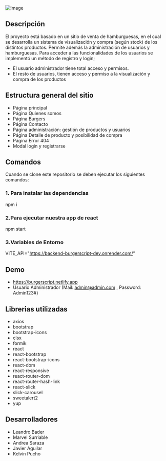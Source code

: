 ![image](https://github.com/grupo3rolling/FrontEnd-BurgerScript/assets/148919690/acc4392c-2e7b-4eec-9930-88c2497660f7)

## Descripción
El proyecto está basado en un sitio de venta de hamburguesas, en el cual se desarrolla un sistema de visualización y compra (según stock) de los distintos productos. Permite además la administración de usuarios y hamburguesas. 
Para acceder a las funcionalidades de los usuarios se implementó un método de registro y login; 
-	El usuario administrador tiene total acceso y permisos. 
-	El resto de usuarios, tienen acceso y permiso a la visualización y compra de los productos

## Estructura general del sitio
-	Página principal
-	Página Quienes somos
-	Página Burgers
-	Página Contacto
-	Página administración: gestión de productos y usuarios
-	Página Detalle de producto y posibilidad de compra
-	Página Error 404
-	Modal login y registrarse

## Comandos
Cuando se clone este repositorio se deben ejecutar los siguientes comandos:

### 1. Para instalar las dependencias
npm i

### 2.Para ejecutar nuestra app de react
npm start

### 3.Variables de Entorno
VITE_API="https://backend-burgerscript-dev.onrender.com/"

## Demo
- https://burgerscript.netlify.app
- Usuario Administrador (Mail: admin@admin.com , Password: Admin123#)

## Librerias utilizadas
-	axios
-	bootstrap
-	bootstrap-icons
-	clsx
-	formik
-	react
-	react-bootstrap
-	react-bootstrap-icons
-	react-dom
-	react-responsive
-	react-router-dom
-	react-router-hash-link
-	react-slick
-	slick-carousel
-	sweetalert2 
-	yup

## Desarrolladores
-	Leandro Bader
-	Marvel Surriable
-	Andrea Saraza
-	Javier Aguilar
-	Kelvin Pucho
